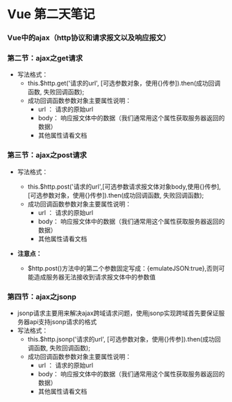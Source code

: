 # Vue 第二天笔记

### Vue中的ajax（http协议和请求报文以及响应报文）

### 第二节：ajax之get请求
- 写法格式：
    + this.$http.get('请求的url', [可选参数对象，使用{}传参]).then(成功回调函数, 失败回调函数);
    + 成功回调函数参数对象主要属性说明：
        * url ： 请求的原始url
        * body： 响应报文体中的数据（我们通常用这个属性获取服务器返回的数据）
        * 其他属性请看文档

### 第三节：ajax之post请求
- 写法格式：
    + this.$http.post('请求的url',[可选参数请求报文体对象body,使用{}传参], [可选参数对象，使用{}传参]).then(成功回调函数, 失败回调函数);
    + 成功回调函数参数对象主要属性说明：
        * url ： 请求的原始url
        * body： 响应报文体中的数据（我们通常用这个属性获取服务器返回的数据）
        * 其他属性请看文档

- **注意点：**
    + $http.post()方法中的第二个参数固定写成：{emulateJSON:true},否则可能造成服务器无法接收到请求报文体中的参数值


### 第四节：ajax之jsonp
- jsonp请求主要用来解决ajax跨域请求问题，使用jsonp实现跨域首先要保证服务器api支持jsonp请求的格式
- 写法格式：
    + this.$http.jsonp('请求的url', [可选参数对象，使用{}传参]).then(成功回调函数, 失败回调函数);
    + 成功回调函数参数对象主要属性说明：
        * url ： 请求的原始url
        * body： 响应报文体中的数据（我们通常用这个属性获取服务器返回的数据）
        * 其他属性请看文档
